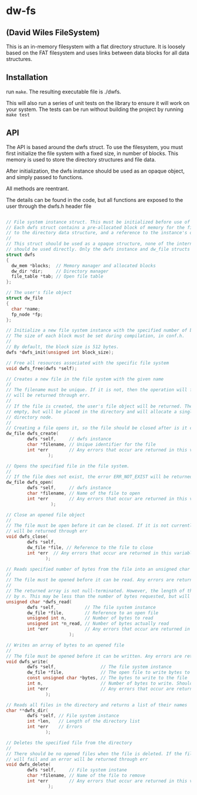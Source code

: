 # dw-fs

## (David Wiles FileSystem)

This is an in-memory filesystem with a flat directory structure. It is loosely based on the FAT filesystem and uses
links between data blocks for all data structures.

## Installation

run ```make```. The resulting executable file is ./dwfs.

This will also run a series of unit tests on the library to ensure it will work on your system. The tests can be run
without building the project by running ```make test```

## API

The API is based around the dwfs struct. To use the filesystem, you must first initialize the file system with a fixed
size, in number of blocks. This memory is used to store the directory structures and file data.

After initialization, the dwfs instance should be used as an opaque object, and simply passed to functions.

All methods are reentrant.

The details can be found in the code, but all functions are exposed to the user through the dwfs.h header file

```c

// File system instance struct. This must be initialized before use of any file operations
// Each dwfs struct contains a pre-allocated block of memory for the files, a reference
// to the directory data structure, and a reference to the instance's open file table.
//
// This struct should be used as a opaque structure, none of the internal data structures
// should be used directly. Only the dwfs instance and dw_file structs should be used
struct dwfs
{
  dw_mem *blocks;  // Memory manager and allocated blocks
  dw_dir *dir;     // Directory manager
  file_table *tab; // Open file table
};

// The user's file object
struct dw_file
{
  char *name;
  fp_node *fp;
};

// Initialize a new file system instance with the specified number of blocks
// The size of each block must be set during compilation, in conf.h.
//
// By default, the block size is 512 bytes.
dwfs *dwfs_init(unsigned int block_size);

// Free all resources associated with the specific file system
void dwfs_free(dwfs *self);

// Creates a new file in the file system with the given name
//
// The filename must be unique. If it is not, then the operation will fail and an error
// will be returned through err.
//
// If the file is created, the user's file object will be returned. The file will be
// empty, but will be placed in the directory and will allocate a single block for the
// directory node.
//
// Creating a file opens it, so the file should be closed after is it created
dw_file dwfs_create(
        dwfs *self,     // dwfs instance
        char *filename, // Unique identifier for the file
        int *err        // Any errors that occur are returned in this variable
                );

// Opens the specified file in the file system.
//
// If the file does not exist, the error ERR_NOT_EXIST will be returned through err
dw_file dwfs_open(
        dwfs *self,     // dwfs instance
        char *filename, // Name of the file to open
        int *err        // Any errors that occur are returned in this variable
                 );

// Close an opened file object
//
// The file must be open before it can be closed. If it is not currently open, ERR_FILE_NOT_OPEN
// will be returned through err
void dwfs_close(
        dwfs *self,
        dw_file *file, // Reference to the file to close
        int *err  // Any errors that occur are returned in this variable
               );

// Reads specified number of bytes from the file into an unsigned char array
//
// The file must be opened before it can be read. Any errors are returned through err
//
// The returned array is not null-terminated. However, the length of the returned array is given
// by n. This may be less than the number of bytes requested, but will not be greater
unsigned char *dwfs_read(
        dwfs *self,           // The file system instance
        dw_file *file,        // Reference to an open file
        unsigned int n,       // Number of bytes to read
        unsigned int *n_read, // Number of bytes actually read
        int *err              // Any errors that occur are returned in this variable
                        );

// Writes an array of bytes to an opened file
//
// The file must be opened before it can be written. Any errors are returned through err
void dwfs_write(
        dwfs *self,                 // The file system instance
        dw_file *file,              // The open file to write bytes to
        const unsigned char *bytes, // The bytes to write to the file
        int n,                      // Number of bytes to write. Should NOT exceed length of bytes array
        int *err                    // Any errors that occur are returned in this variable
               );

// Reads all files in the directory and returns a list of their names
char **dwfs_dir(
        dwfs *self, // File system instance
        int *len,   // Length of the directory list
        int *err    // Errors
               );

// Deletes the specified file from the directory
//
// There should be no opened files when the file is deleted. If the file is opened, the operation
// will fail and an error will be returned through err
void dwfs_delete(
        dwfs *self,     // File system instane
        char *filename, // Name of the file to remove
        int *err        // Any errors that occur are returned in this variable
                );

```